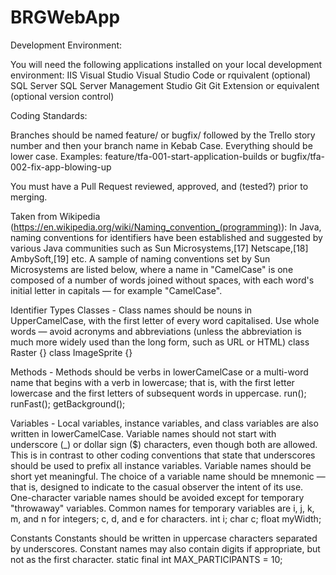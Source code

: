 # BRGWebApp

Development Environment:

You will need the following applications installed on your local development environment:
IIS
Visual Studio
Visual Studio Code or rquivalent (optional)
SQL Server
SQL Server Management Studio
Git
Git Extension or equivalent (optional version control)


Coding Standards:

Branches should be named feature/ or bugfix/ followed by the Trello story number and then your branch name in Kebab Case. Everything should be lower case. Examples: feature/tfa-001-start-application-builds or bugfix/tfa-002-fix-app-blowing-up

You must have a Pull Request reviewed, approved, and (tested?) prior to merging.

Taken from Wikipedia (https://en.wikipedia.org/wiki/Naming_convention_(programming)): In Java, naming conventions for identifiers have been established and suggested by various Java communities such as Sun Microsystems,[17] Netscape,[18] AmbySoft,[19] etc. A sample of naming conventions set by Sun Microsystems are listed below, where a name in "CamelCase" is one composed of a number of words joined without spaces, with each word's initial letter in capitals — for example "CamelCase".

Identifier Types
Classes - Class names should be nouns in UpperCamelCase, with the first letter of every word capitalised. Use whole words — avoid acronyms and abbreviations (unless the abbreviation is much more widely used than the long form, such as URL or HTML)
class Raster {}
class ImageSprite {}

Methods - Methods should be verbs in lowerCamelCase or a multi-word name that begins with a verb in lowercase; that is, with the first letter lowercase and the first letters of subsequent words in uppercase.
run();
runFast();
getBackground();

Variables - Local variables, instance variables, and class variables are also written in lowerCamelCase. Variable names should not start with underscore (_) or dollar sign ($) characters, even though both are allowed. This is in contrast to other coding conventions that state that underscores should be used to prefix all instance variables. Variable names should be short yet meaningful. The choice of a variable name should be mnemonic — that is, designed to indicate to the casual observer the intent of its use. One-character variable names should be avoided except for temporary "throwaway" variables. Common names for temporary variables are i, j, k, m, and n for integers; c, d, and e for characters.
int i;
char c;
float myWidth;

Constants Constants should be written in uppercase characters separated by underscores. Constant names may also contain digits if appropriate, but not as the first character.
static final int MAX_PARTICIPANTS = 10;
